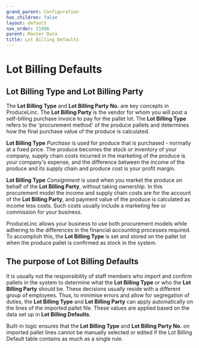 ```yaml
---
grand_parent: Configuration
has_children: false
layout: default
nav_order: 21006
parent: Master Data
title: Lot Billing Defaults
---
```


# Lot Billing Defaults

## Lot Billing Type and Lot Billing Party
The **Lot Billing Type** and **Lot Billing Party No.** are key concepts in ProduceLinc. The **Lot Billing Party** is the vendor for whom you will post a self-billing purchase invoice to pay for the pallet lot. The **Lot Billing Type** refers to the 'procurement method' of the produce pallets and determines how the final purchase value of the produce is calculated.

**Lot Billing Type** *Purchase* is used for produce that is purchased - normally at a fixed price. The produce becomes the stock or inventory of your company, supply chain costs incurred in the marketing of the produce is your company's expense, and the difference between the income of the produce and its supply chain and produce cost is your profit margin.

**Lot Billing Type** *Consignment* is used when you market the produce on behalf of the **Lot Billing Party**, without taking ownership. In this procurement model the income and supply chain costs are for the account of the **Lot Billing Party**, and payment value of the produce is calculated as income less costs. Such costs usually include a marketing fee or commission for your business.

ProduceLinc allows your business to use both procurement models while adhering to the differences in the financial accounting processes required. To accomplish this, the **Lot Billing Type** is set and stored on the pallet lot when the produce pallet is confirmed as stock in the system.

## The purpose of Lot Billing Defaults
It is usually not the responsibility of staff members who import and confirm pallets in the system to determine what the **Lot Billing Type** or who the **Lot Billing Party** should be. These decisions usually reside with a different group of employees. Thus, to minimise errors and allow for segregation of duties, the **Lot Billing Type** and **Lot Billing Party** can apply automatically on the lines of the imported pallet file. These values are applied based on the data set up in **Lot Billing Defaults**.

Built-in logic ensures that the **Lot Billing Type** and **Lot Billing Party No.** on imported pallet lines cannot be manually selected or edited if the Lot Billing Default table contains as much as a single rule.